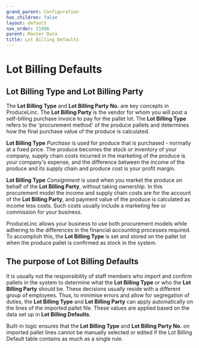 ```yaml
---
grand_parent: Configuration
has_children: false
layout: default
nav_order: 21006
parent: Master Data
title: Lot Billing Defaults
---
```


# Lot Billing Defaults

## Lot Billing Type and Lot Billing Party
The **Lot Billing Type** and **Lot Billing Party No.** are key concepts in ProduceLinc. The **Lot Billing Party** is the vendor for whom you will post a self-billing purchase invoice to pay for the pallet lot. The **Lot Billing Type** refers to the 'procurement method' of the produce pallets and determines how the final purchase value of the produce is calculated.

**Lot Billing Type** *Purchase* is used for produce that is purchased - normally at a fixed price. The produce becomes the stock or inventory of your company, supply chain costs incurred in the marketing of the produce is your company's expense, and the difference between the income of the produce and its supply chain and produce cost is your profit margin.

**Lot Billing Type** *Consignment* is used when you market the produce on behalf of the **Lot Billing Party**, without taking ownership. In this procurement model the income and supply chain costs are for the account of the **Lot Billing Party**, and payment value of the produce is calculated as income less costs. Such costs usually include a marketing fee or commission for your business.

ProduceLinc allows your business to use both procurement models while adhering to the differences in the financial accounting processes required. To accomplish this, the **Lot Billing Type** is set and stored on the pallet lot when the produce pallet is confirmed as stock in the system.

## The purpose of Lot Billing Defaults
It is usually not the responsibility of staff members who import and confirm pallets in the system to determine what the **Lot Billing Type** or who the **Lot Billing Party** should be. These decisions usually reside with a different group of employees. Thus, to minimise errors and allow for segregation of duties, the **Lot Billing Type** and **Lot Billing Party** can apply automatically on the lines of the imported pallet file. These values are applied based on the data set up in **Lot Billing Defaults**.

Built-in logic ensures that the **Lot Billing Type** and **Lot Billing Party No.** on imported pallet lines cannot be manually selected or edited if the Lot Billing Default table contains as much as a single rule.